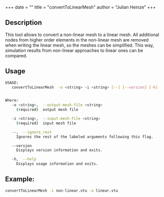 +++
date = ""
title = "convertToLinearMesh"
author = "Julian Heinze"
+++

## Description
This tool allows to convert a non-linear mesh to a linear mesh.
All additional nodes from higher order elements in the non-linear mesh are removed when writing the linear mesh, so the meshes can be simplified.
This way, simulation results from non-linear approaches to linear ones can be compared. 

## Usage
```bash
USAGE: 
   convertToLinearMesh  -o <string> -i <string> [--] [--version] [-h]


Where: 
   -o <string>,  --output-mesh-file <string>
     (required)  output mesh file

   -i <string>,  --input-mesh-file <string>
     (required)  input mesh file

   --,  --ignore_rest
     Ignores the rest of the labeled arguments following this flag.

   --version
     Displays version information and exits.

   -h,  --help
     Displays usage information and exits.
```

## Example:

```bash
convertToLinearMesh -i non-linear.vtu -o linear.vtu
```